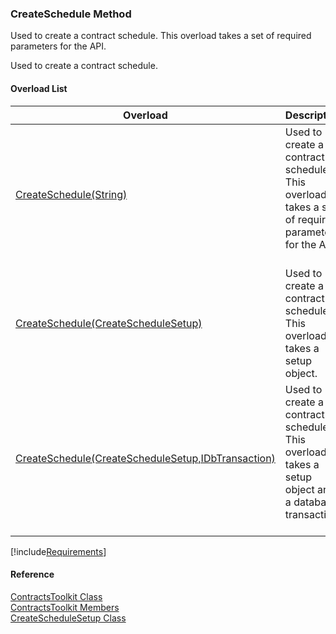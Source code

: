 ﻿### CreateSchedule Method

Used to create a contract schedule. This overload takes a set of required parameters for the API.

Used to create a contract schedule.

#### Overload List

| Overload | Description |
| --- | --- |
| [CreateSchedule(String)](FChoice.Toolkits.Clarify~FChoice.Toolkits.Clarify.Contracts.ContractsToolkit~CreateSchedule(String).md) | Used to create a contract schedule. This overload takes a set of required parameters for the API.   |
| [CreateSchedule(CreateScheduleSetup)](FChoice.Toolkits.Clarify~FChoice.Toolkits.Clarify.Contracts.ContractsToolkit~CreateSchedule(CreateScheduleSetup).md) | Used to create a contract schedule. This overload takes a setup object.   |
| [CreateSchedule(CreateScheduleSetup,IDbTransaction)](FChoice.Toolkits.Clarify~FChoice.Toolkits.Clarify.Contracts.ContractsToolkit~CreateSchedule(CreateScheduleSetup,IDbTransaction).md) | Used to create a contract schedule. This overload takes a setup object and a database transaction.   |

[!include[Requirements](../partials/requirements.md)]



#### Reference

[ContractsToolkit Class](FChoice.Toolkits.Clarify~FChoice.Toolkits.Clarify.Contracts.ContractsToolkit.md)  
[ContractsToolkit Members](FChoice.Toolkits.Clarify~FChoice.Toolkits.Clarify.Contracts.ContractsToolkit_members.md)  
[CreateScheduleSetup Class](FChoice.Toolkits.Clarify~FChoice.Toolkits.Clarify.Contracts.CreateScheduleSetup.md)